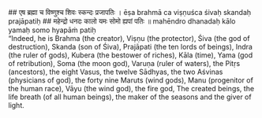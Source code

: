 <section>
<section data-markdown>
## एष ब्रह्मा च विष्णुश्च शिवः स्कन्दः प्रजापतिः ।
ēṣa brahmā ca viṣṇuśca śivaḥ skandaḥ prajāpatiḥ
## महेन्द्रो धनदः कालो यमः सोमो ह्यपां पतिः ॥
mahēndro dhanadaḥ kālo yamaḥ somo hyapāṁ patiḥ
</section>
<section data-markdown>
“Indeed, he is Brahma (the creator), Viṣṇu (the protector), Śiva (the god of destruction), Skanda (son of Śiva),
Prajāpati (the ten lords of beings), Indra (the ruler of gods), Kubera (the bestower of riches), Kāla (time),
Yama (god of retribution), Soma (the moon god), Varuṇa (ruler of waters), the Pitṛs (ancestors), the eight Vasus,
the twelve Sādhyas, the two Aśvinas (physicians of god), the forty nine Maruts (wind gods),
Manu (progenitor of the human race), Vāyu (the wind god), the fire god, The created beings, the life breath (of all human beings), the maker of the seasons and the giver of light.
</section>
</section>
